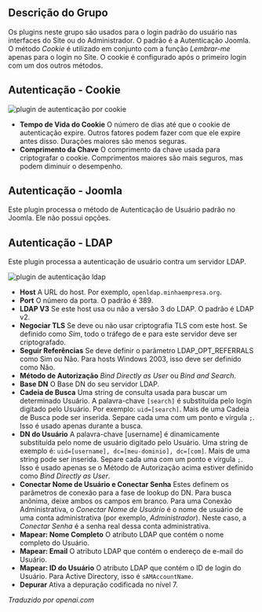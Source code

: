 <!-- Filename: Chunk4x:Extensions_Plugin_Manager_Edit_Authentication_Group  / Display title: Grupo de Autenticação -->

## Descrição do Grupo

Os plugins neste grupo são usados para o login padrão do usuário nas interfaces do Site ou do Administrador. O padrão é a Autenticação Joomla. O método *Cookie* é utilizado em conjunto com a função *Lembrar-me* apenas para o login no Site. O cookie é configurado após o primeiro login com um dos outros métodos.

## Autenticação - Cookie

![plugin de autenticação por cookie](../../../en/images/plugins/plugin-group-authentication-cookie.png)

- **Tempo de Vida do Cookie** O número de dias até que o cookie de autenticação expire. Outros fatores podem fazer com que ele expire antes disso. Durações maiores são menos seguras.
- **Comprimento da Chave** O comprimento da chave usada para criptografar o cookie. Comprimentos maiores são mais seguros, mas podem diminuir o desempenho.

## Autenticação - Joomla

Este plugin processa o método de Autenticação de Usuário padrão no Joomla. Ele não possui opções.

## Autenticação - LDAP

Este plugin processa a autenticação de usuário contra um servidor LDAP.

![plugin de autenticação ldap](../../../en/images/plugins/plugin-group-authentication-ldap.png)

- **Host** A URL do host. Por exemplo, `openldap.minhaempresa.org`.
- **Port** O número da porta. O padrão é 389.
- **LDAP V3** Se este host usa ou não a versão 3 do LDAP. O padrão é LDAP v2.
- **Negociar TLS** Se deve ou não usar criptografia TLS com este host. Se definido como *Sim*, todo o tráfego de e para este servidor deve ser criptografado.
- **Seguir Referências** Se deve definir o parâmetro LDAP_OPT_REFERRALS como Sim ou Não. Para hosts Windows 2003, isso deve ser definido como Não.
- **Método de Autorização** *Bind Directly as User* ou *Bind and Search*.
- **Base DN** O Base DN do seu servidor LDAP.
- **Cadeia de Busca** Uma string de consulta usada para buscar um determinado Usuário. A palavra-chave `[search]` é substituída pelo login digitado pelo Usuário. Por exemplo: `uid=[search]`. Mais de uma Cadeia de Busca pode ser inserida. Separe cada uma com um ponto e vírgula `;`. Isso é usado apenas durante a busca.
- **DN do Usuário** A palavra-chave [username] é dinamicamente substituída pelo nome de usuário digitado pelo Usuário. Uma string de exemplo é: `uid=[username], dc=[meu-dominio], dc=[com]`. Mais de uma string pode ser inserida. Separe cada uma com um ponto e vírgula `;`. Isso é usado apenas se o Método de Autorização acima estiver definido como *Bind Directly as User*.
- **Conectar Nome de Usuário e Conectar Senha** Estes definem os parâmetros de conexão para a fase de lookup do DN. Para busca anônima, deixe ambos os campos em branco. Para uma Conexão Administrativa, o *Conectar Nome de Usuário* é o nome de usuário de uma conta administrativa (por exemplo, *Administrador*). Neste caso, a *Conectar Senha* é a senha real dessa conta administrativa.
- **Mapear: Nome Completo** O atributo LDAP que contém o nome completo do Usuário.
- **Mapear: Email** O atributo LDAP que contém o endereço de e-mail do Usuário.
- **Mapear: ID do Usuário** O atributo LDAP que contém o ID de login do Usuário. Para Active Directory, isso é `sAMAccountName`.
- **Depurar** Ativa a depuração codificada no nível 7.

*Traduzido por openai.com*

